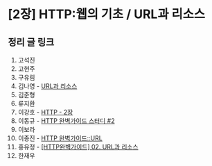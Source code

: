 # [2장] HTTP:웹의 기초 / URL과 리소스

## 정리 글 링크

1. 고석진
2. 고현주
3. 구유림
4. 김나영 - [URL과 리소스]("https://feel5ny.github.io/2019/08/09/HTTP_002/")
5. 김준형
6. 류지환
7. 이강호 - [HTTP - 2장](https://www.notion.so/chapter2-URL-7d3991ca001f4f639da8809cb1c55f00)
8. 이동규 - [HTTP 완벽가이드 스터디 #2](https://brainbackdoor.tistory.com/122)
9. 이보라
10. 이종진 - [HTTP 완벽가이드::URL](https://jongjineee.github.io/2019/08/09/http-url.html)
11. 홍유정 - [[HTTP완벽가이드] 02. URL과 리소스](https://youjung-hong.github.io/2019-08-07/02-URL%EA%B3%BC-%EB%A6%AC%EC%86%8C%EC%8A%A4/)
12. 한재우
